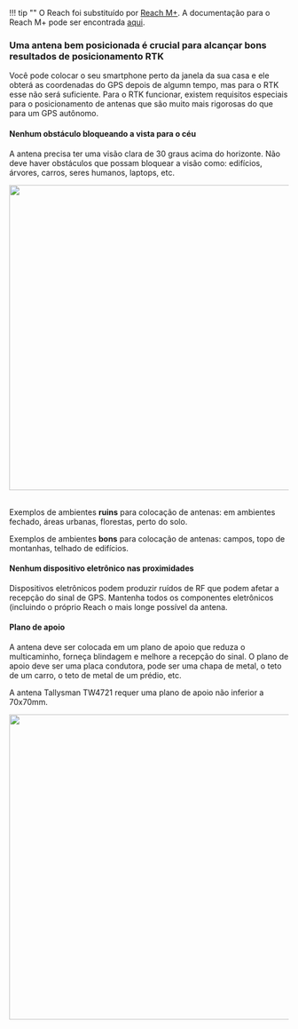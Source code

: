 !!! tip ""
O Reach foi substituído por [Reach M+](https://emlid.com/reach). A documentação para o Reach M+ pode ser encontrada [aqui](https://docs.emlid.com/reachm-plus/).

### Uma antena bem posicionada é crucial para alcançar bons resultados de posicionamento RTK

Você pode colocar o seu smartphone perto da janela da sua casa e ele obterá as coordenadas do GPS depois de algumn tempo, mas para o RTK esse não será suficiente. Para o RTK funcionar, existem requisitos especiais para o posicionamento de antenas que são muito mais rigorosas do que para um GPS autônomo.

#### Nenhum obstáculo bloqueando a vista para o céu

A antena precisa ter uma visão clara de 30 graus acima do horizonte. Não deve haver obstáculos que possam bloquear a visão como: edifícios, árvores, carros, seres humanos, laptops, etc.

<div style="text-align: center;"><img src="../img/reach/antenna-placement/antenna-mount.png" style="width: 550px;"></div><br>

Exemplos de ambientes **ruins** para colocação de antenas: em ambientes fechado, áreas urbanas, florestas, perto do solo.

Exemplos de ambientes **bons** para colocação de antenas: campos, topo de montanhas, telhado de edifícios.

#### Nenhum dispositivo eletrônico nas proximidades

Dispositivos eletrônicos podem produzir ruídos de RF que podem afetar a recepção do sinal de GPS. Mantenha todos os componentes eletrônicos (incluindo o próprio Reach o mais longe possível da antena.

#### Plano de apoio

A antena deve ser colocada em um plano de apoio que reduza o multicaminho, forneça blindagem e melhore a recepção do sinal. O plano de apoio deve ser uma placa condutora, pode ser uma chapa de metal, o teto de um carro, o teto de metal de um prédio, etc.

A antena Tallysman TW4721 requer uma plano de apoio não inferior a 70x70mm.

<div style="text-align: center;"><img src="../img/reach/antenna-placement/antenna-ground-plane.png" style="width: 550px;"></div><br>
